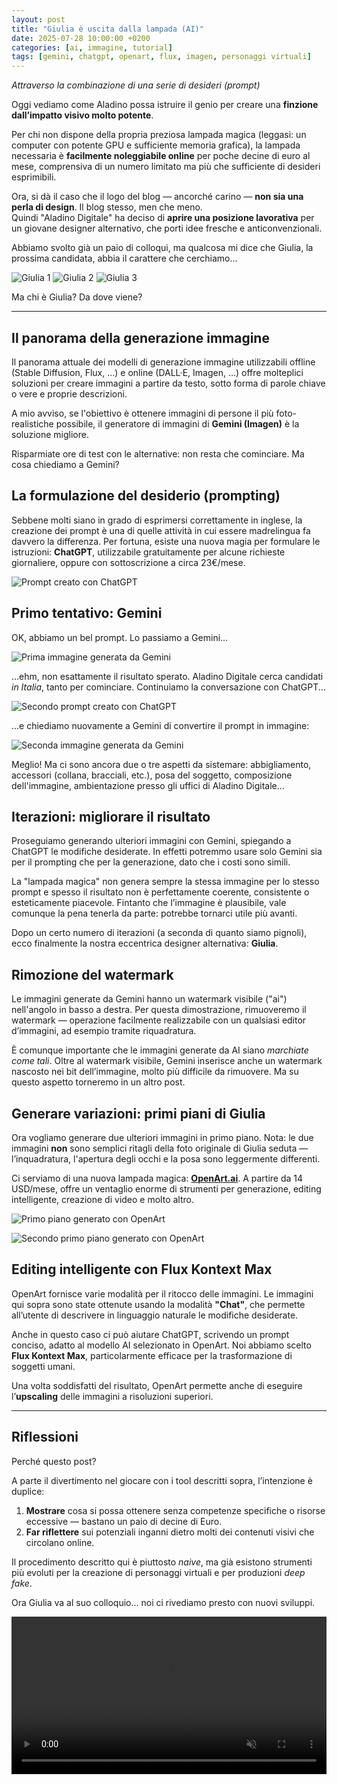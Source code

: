 ```yaml
---
layout: post
title: "Giulia è uscita dalla lampada (AI)"
date: 2025-07-28 10:00:00 +0200
categories: [ai, immagine, tutorial]
tags: [gemini, chatgpt, openart, flux, imagen, personaggi virtuali]
---
```


*Attraverso la combinazione di una serie di desideri (prompt)*

Oggi vediamo come Aladino possa istruire il genio per creare una **finzione dall’impatto visivo molto potente**.

Per chi non dispone della propria preziosa lampada magica (leggasi: un computer con potente GPU e sufficiente memoria grafica), la lampada necessaria è **facilmente noleggiabile online** per poche decine di euro al mese, comprensiva di un numero limitato ma più che sufficiente di desideri esprimibili.

Ora, si dà il caso che il logo del blog — ancorché carino — **non sia una perla di design**. Il blog stesso, men che meno.  
Quindi "Aladino Digitale" ha deciso di **aprire una posizione lavorativa** per un giovane designer alternativo, che porti idee fresche e anticonvenzionali.

Abbiamo svolto già un paio di colloqui, ma qualcosa mi dice che Giulia, la prossima candidata, abbia il carattere che cerchiamo...

![Giulia 1](/assets/images/giulia-ai/giulia1.jpg)
![Giulia 2](/assets/images/giulia-ai/giulia2.jpg)
![Giulia 3](/assets/images/giulia-ai/giulia3.jpg)

Ma chi è Giulia? Da dove viene?

---

## Il panorama della generazione immagine

Il panorama attuale dei modelli di generazione immagine utilizzabili offline (Stable Diffusion, Flux, ...) e online (DALL·E, Imagen, ...) offre molteplici soluzioni per creare immagini a partire da testo, sotto forma di parole chiave o vere e proprie descrizioni.  

A mio avviso, se l'obiettivo è ottenere immagini di persone il più foto-realistiche possibile, il generatore di immagini di **Gemini (Imagen)** è la soluzione migliore.

Risparmiate ore di test con le alternative: non resta che cominciare. Ma cosa chiediamo a Gemini?

## La formulazione del desiderio (prompting)

Sebbene molti siano in grado di esprimersi correttamente in inglese, la creazione dei prompt è una di quelle attività in cui essere madrelingua fa davvero la differenza. Per fortuna, esiste una nuova magia per formulare le istruzioni: **ChatGPT**, utilizzabile gratuitamente per alcune richieste giornaliere, oppure con sottoscrizione a circa 23€/mese.

![Prompt creato con ChatGPT](/assets/images/giulia-ai/giulia-chatgpt1.png)

## Primo tentativo: Gemini

OK, abbiamo un bel prompt. Lo passiamo a Gemini...

![Prima immagine generata da Gemini](/assets/images/giulia-ai/giulia-gemini1.png)

...ehm, non esattamente il risultato sperato. Aladino Digitale cerca candidati *in Italia*, tanto per cominciare. Continuiamo la conversazione con ChatGPT...

![Secondo prompt creato con ChatGPT](/assets/images/giulia-ai/giulia-chatgpt2.png)

...e chiediamo nuovamente a Gemini di convertire il prompt in immagine:

![Seconda immagine generata da Gemini](/assets/images/giulia-ai/giulia-gemini2.png)

Meglio! Ma ci sono ancora due o tre aspetti da sistemare: abbigliamento, accessori (collana, bracciali, etc.), posa del soggetto, composizione dell'immagine, ambientazione presso gli uffici di Aladino Digitale...

## Iterazioni: migliorare il risultato

Proseguiamo generando ulteriori immagini con Gemini, spiegando a ChatGPT le modifiche desiderate. In effetti potremmo usare solo Gemini sia per il prompting che per la generazione, dato che i costi sono simili.

La "lampada magica" non genera sempre la stessa immagine per lo stesso prompt e spesso il risultato non è perfettamente coerente, consistente o esteticamente piacevole. Fintanto che l’immagine è plausibile, vale comunque la pena tenerla da parte: potrebbe tornarci utile più avanti.

Dopo un certo numero di iterazioni (a seconda di quanto siamo pignoli), ecco finalmente la nostra eccentrica designer alternativa: **Giulia**.

## Rimozione del watermark

Le immagini generate da Gemini hanno un watermark visibile ("ai") nell'angolo in basso a destra. Per questa dimostrazione, rimuoveremo il watermark — operazione facilmente realizzabile con un qualsiasi editor d’immagini, ad esempio tramite riquadratura.

È comunque importante che le immagini generate da AI siano *marchiate come tali*. Oltre al watermark visibile, Gemini inserisce anche un watermark nascosto nei bit dell’immagine, molto più difficile da rimuovere. Ma su questo aspetto torneremo in un altro post.

## Generare variazioni: primi piani di Giulia

Ora vogliamo generare due ulteriori immagini in primo piano. Nota: le due immagini **non** sono semplici ritagli della foto originale di Giulia seduta — l’inquadratura, l'apertura degli occhi e la posa sono leggermente differenti.

Ci serviamo di una nuova lampada magica: **[OpenArt.ai](https://openart.ai)**. A partire da 14 USD/mese, offre un ventaglio enorme di strumenti per generazione, editing intelligente, creazione di video e molto altro.

![Primo piano generato con OpenArt](/assets/images/giulia-ai/giulia-openart1.png)

![Secondo primo piano generato con OpenArt](/assets/images/giulia-ai/giulia-openart2.png)

## Editing intelligente con Flux Kontext Max

OpenArt fornisce varie modalità per il ritocco delle immagini. Le immagini qui sopra sono state ottenute usando la modalità **"Chat"**, che permette all’utente di descrivere in linguaggio naturale le modifiche desiderate.

Anche in questo caso ci può aiutare ChatGPT, scrivendo un prompt conciso, adatto al modello AI selezionato in OpenArt. Noi abbiamo scelto **Flux Kontext Max**, particolarmente efficace per la trasformazione di soggetti umani.

Una volta soddisfatti del risultato, OpenArt permette anche di eseguire l’**upscaling** delle immagini a risoluzioni superiori.

---

## Riflessioni

Perché questo post?

A parte il divertimento nel giocare con i tool descritti sopra, l’intenzione è duplice:

1. **Mostrare** cosa si possa ottenere senza competenze specifiche o risorse eccessive — bastano un paio di decine di Euro.
2. **Far riflettere** sui potenziali inganni dietro molti dei contenuti visivi che circolano online. 

Il procedimento descritto qui è piuttosto *naive*, ma già esistono strumenti più evoluti per la creazione di personaggi virtuali e per produzioni *deep fake*.

Ora Giulia va al suo colloquio... noi ci rivediamo presto con nuovi sviluppi.

<video autoplay loop muted playsinline width="100%">
  <source src="/assets/videos/giulia-ai/giulia-walks-away.mp4" type="video/mp4">
  Il tuo browser non supporta il video HTML5.
</video>

